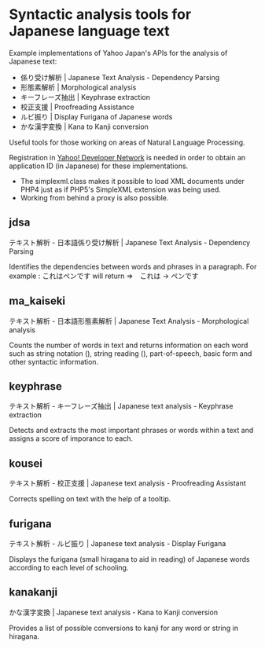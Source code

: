 Syntactic analysis tools for Japanese language text
================================================

Example implementations of Yahoo Japan's APIs for the analysis of Japanese text:

* 係り受け解析 | Japanese Text Analysis - Dependency Parsing
* 形態素解析 | Morphological analysis
* キーフレーズ抽出 | Keyphrase extraction
* 校正支援 | Proofreading Assistance
* ルビ振り | Display Furigana of Japanese words
* かな漢字変換 | Kana to Kanji conversion

Useful tools for those working on areas of Natural Language Processing.

Registration in [Yahoo! Developer Network](http://e.developer.yahoo.co.jp/webservices/register_application/) is needed in order to obtain an application ID (in Japanese) for these implementations.

- The simplexml.class makes it possible to load XML documents under PHP4 just as
if PHP5's SimpleXML extension was being used. 
- Working from behind a proxy is also possible.

jdsa
------

テキスト解析 - 日本語係り受け解析 | Japanese Text Analysis - Dependency Parsing

Identifies the dependencies between words and phrases in a paragraph.
For example
: これはペンです will return =>　これは -> ペンです


ma_kaiseki
------------

テキスト解析 - 日本語形態素解析 | Japanese Text Analysis - Morphological analysis

Counts the number of words in text and returns information on each word such as string notation (), string reading (), part-of-speech, basic form and other syntactic information.


keyphrase
-----------

テキスト解析 - キーフレーズ抽出 | Japanese text analysis - Keyphrase extraction

Detects and extracts the most important phrases or words within a text and assigns a score of imporance to each.


kousei
--------

テキスト解析 - 校正支援 | Japanese text analysis - Proofreading Assistant

Corrects spelling on text with the help of a tooltip.


furigana
----------

テキスト解析 - ルビ振り | Japanese text analysis - Display Furigana

Displays the furigana (small hiragana to aid in reading) of Japanese words according to each level of schooling.


kanakanji
-----------

かな漢字変換 | Japanese text analysis - Kana to Kanji conversion

Provides a list of possible conversions to kanji for any word or string in hiragana.